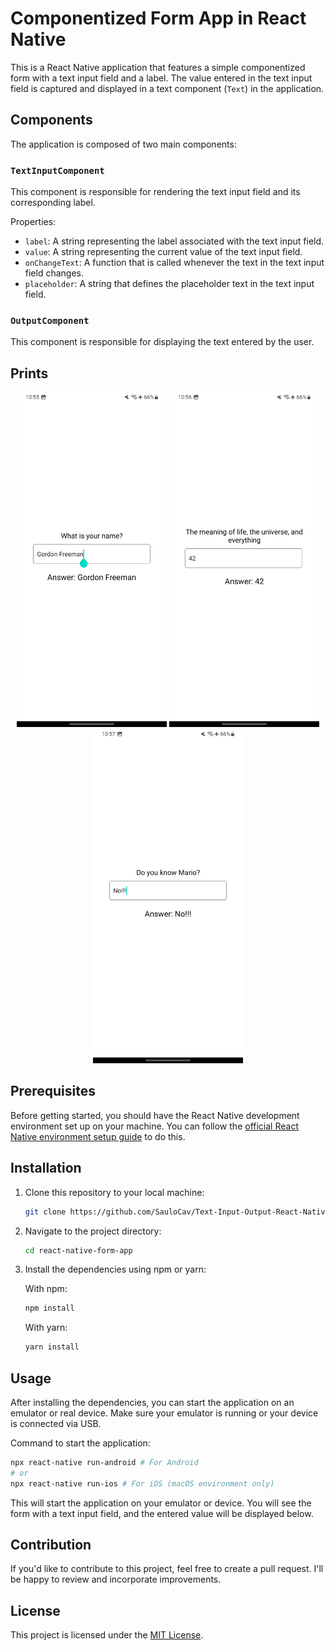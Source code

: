 
# Componentized Form App in React Native

This is a React Native application that features a simple componentized form with a text input field and a label. The value entered in the text input field is captured and displayed in a text component (`Text`) in the application.

## Components

The application is composed of two main components:

### `TextInputComponent`

This component is responsible for rendering the text input field and its corresponding label.

Properties:

- `label`: A string representing the label associated with the text input field.
- `value`: A string representing the current value of the text input field.
- `onChangeText`: A function that is called whenever the text in the text input field changes.
- `placeholder`: A string that defines the placeholder text in the text input field.

### `OutputComponent`

This component is responsible for displaying the text entered by the user.

## Prints
<p align="center">
  <img src="img/01.jpg" width="240" />
  <img src="img/02.jpg" width="240" /> 
  <img src="img/03.jpg" width="240" />
</p>

## Prerequisites

Before getting started, you should have the React Native development environment set up on your machine. You can follow the [official React Native environment setup guide](https://reactnative.dev/docs/environment-setup) to do this.

## Installation

1. Clone this repository to your local machine:

   ```bash
   git clone https://github.com/SauloCav/Text-Input-Output-React-Native/tree/main
   ```

2. Navigate to the project directory:

   ```bash
   cd react-native-form-app
   ```

3. Install the dependencies using npm or yarn:

   With npm:

   ```bash
   npm install
   ```

   With yarn:

   ```bash
   yarn install
   ```

## Usage

After installing the dependencies, you can start the application on an emulator or real device. Make sure your emulator is running or your device is connected via USB.

Command to start the application:

```bash
npx react-native run-android # For Android
# or
npx react-native run-ios # For iOS (macOS environment only)
```

This will start the application on your emulator or device. You will see the form with a text input field, and the entered value will be displayed below.

## Contribution

If you'd like to contribute to this project, feel free to create a pull request. I'll be happy to review and incorporate improvements.

## License

This project is licensed under the [MIT License](LICENSE).
